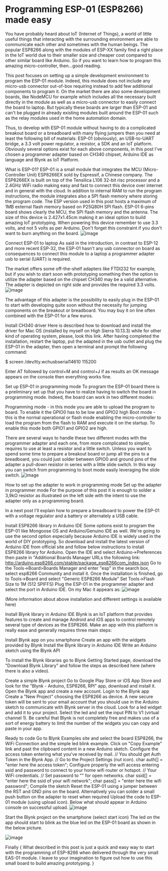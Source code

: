 # Programming ESP-01 (ESP8266) made easy

You have probably heard about IoT (Internet of Things), a world of little useful things that interacting with the surrounding environment are able to communicate each other and sometimes with the human beings. The popular ESP8266 along with the modules of ESP-XX family find a right place in the IoT world due to their smaller size and cheaper cost compared to other similar board like Arduino. So if you want to learn how to program this amazing micro-controller, then...good reading. 

This post focuses on setting up a simple development environment to program the ESP-01 module. Indeed, this module does not include  any micro-usb connector out-of-box requiring instead to add  few additional components to program it. On the market there are also some development boards, like NodeMCU for example which includes all the necessary built directly in the module as well as a micro-usb connector to easily connect the board to laptop. But typically these boards are larger than ESP-01 and can't be plugged in already existing modules built around the ESP-01 such as the relay modules used in the home automation domain.

Thus, to develop with ESP-01 module without having to do a complicated breakout board or a breadboard with many flying jumpers then you need at least the following bill of materials: ESP-01 (obviously), an USB-to-UART bridge, a 3.3 volt power regulator, a resistor, a SDK and an IoT platform. Obviously several options exist for each above components, in this post I've chosen a programmer adapter based on CH340 chipset, Arduino IDE as language and Blynk as IoT Platform.

What is ESP-01?
ESP-01 is a small module that integrates the MCU (Micro-Controller  Unit) ESP8266EX sold by Espressif, a Chinese company. The ESP8266EX is built on top of the Tensilica L106 32-bit risc processor and a 2.4GHz WiFi radio making easy and fast to connect this device over internet and in general with the cloud. In addition to internal RAM to run the program instructions, the module integrates also a SPI flash memory where storing the program code. The ESP version used in this post hosts a maximum of 1MB external flash memory based on P25Q80H  SPI flash.
ESP-01 6-pins board shows clearly the MCU, the SPI flash memory and the antenna. The size of this device is 2.427x1.45cm making it an ideal option to build amazing IoT prototyping. When powering this device remember to use 3.3 volts, and not 5 volts as per Arduino. Don't forget this constraint if you don't want to burn anything on the board.
![image](https://user-images.githubusercontent.com/21111325/139257636-45832c84-ad6d-48c6-b1f5-7987757673ae.png)

Connect ESP-01 to laptop
As said in the introduction, in contrast to ESP-12 and more recent ESP-32, the ESP-01 hasn't any usb connector on board as consequences to connect this module to a laptop a programmer adapter usb to serial (UART) is required.

The market offers some off-the-shelf adapters like FTDI232 for example, but if you wish to start soon with prototyping something then the option to utilize the adapter based on the chipset CH340 may be a valid alternative. The adapter is depicted on right side and provides the required 3.3 volts.
![image](https://user-images.githubusercontent.com/21111325/139257990-6bd5593b-4475-4a8b-b80e-92c27a393fc5.png)

The advantage of this adapter is the possibility to easily plug in the ESP-01 to start with developing quite soon without the necessity for jumping components on the breakout or breadboard. You may buy it on line often combined with the ESP-01 for a few euros. 

Install CH340 driver
Here is described how to download and install the driver for Mac OS (installed by myself on High Sierra 10.13.3) while for other kind of operating system, please, look this link.
After having completed the installation, restart the laptop, put the adapted in the usb outlet and plug the ESP-01 in the adapter, then open a terminal and prompt the following command:

$ screen /dev/tty.wchusbserial14610 115200

Enter AT followed by control+M and control+J if as results an OK message appears on the console then everything works fine.


Set up ESP-01 in programming mode
To program the ESP-01 board there is a preliminary set up that you have to realize having to switch the board in programming mode. Indeed, the board can work in two different modes:

Programming mode - in this mode you are able to upload the program to board. To enable it the GPIO0 has to be low and GPIO2 high 
Boot mode - this is the normal operational or flash mode enabling the micro-controller to load the program from the flash to RAM and execute it on the startup. To enable this mode both GPIO1 and GPIO2 are high.

There are several ways to handle these two different modes with the programmer adapter and each one, from more complicated to simpler, requires to use at least a resistor and a little switch. Unless you want to spend some time to prepare a breakout board or jump all the pins to a breadboard, you could just solder between GPIO0 and ground pins of the adapter a pull-down resistor in series with a little slide switch. In this way you can switch from programming to boot mode easily leveraging the slide switch.
![image](https://user-images.githubusercontent.com/21111325/139258311-6bc255ce-d69f-448d-a555-bd04e892a6dc.png)



How to set up the adapter to work in programming mode
Set up the adapter in programmer mode
For the purpose of this post it is enough to solder a 3,9kΩ resistor as illustrated on the left side with the intent to use the adapter only as a programming board.



In a next post I'll explain how to prepare a breadboard to power the ESP-01 with a voltage regulator and a battery or alternately a USB cable.

Install ESP8266 library in Arduino IDE
Some options exist to program the ESP-01 like Mongoose OS and Arduino/Genuino IDE as well.  We're going to use the second option especially because Arduino IDE is widely used in the world of DIY prototyping. So download and install the latest version of Arduino IDE from official site and follow below instructions to install ESP8266 library for Arduino.
Open the IDE and select Arduino->Preferences then paste in "Additional Boards Manager URLs the following link:  http://arduino.esp8266.com/stable/package_esp8266com_index.json
Go to the Tools->Board>Boards Manager and enter "esp" in the search box, select esp8266 Community and install it.
Once the installation is finished, go to Tools->Board and select "Generic ESP8266 Module"
Set Tools->Flash Size to 1M (512 SPIFFS)
Plug the ESP-01 in the programmer adapter and select the port in Arduino IDE. On my Mac it appears as:
![image](https://user-images.githubusercontent.com/21111325/139258486-2c49d04e-2572-418e-ac62-325acec2f5a6.png)


(More information about above installation and different settings is available here)

Install Blynk library in Arduino IDE
Blynk is an IoT platform that provides features to create and manage Android and iOS apps to control remotely several type of devices as the ESP8266. Make an app with this platform is really ease and generally requires three main steps: 

Install Blynk app on you smartphone
Create an app with the widgets provided by Blynk
Install the Blynk library in Arduino IDE
Write an Arduino sketch using the Blynk API

To install the Blynk libraries go to Blynk Getting Started page, download the "Download Blynk Library" and follow the steps as described here (where there is also a video).

Create a simple Blynk project
Go to Google Play Store or iOS App Store and look for the "Blynk - Arduino, ESP8266, RPI" app, download and install it.
Open the Blynk app and create a new account.
Login to the Blynk app
Create a "New Project" choosing the ESP8266 as device. A new secure token will be sent to your email account that you should use in the Arduino sketch to communicate with Blynk server in the cloud.
Look for a led widget and add it to your project. Select the led and set the input PIN to V1 (virtual channel 1). Be careful that Blynk is not completely free and makes use of a sort of energy battery to limit the number of the widgets you can copy and paste in your app. 

Ready to code
Go to Blynk Examples site and select the board ESP8266, the WiFi Connection and the simple led blink example. 
Click on "Copy Example" link and past the clipboard content in a new Arduino sketch.
Configure the access token entering what you've received by mail.
    // You should get Auth Token in the Blynk App.
    // Go to the Project Settings (nut icon).
    char auth[] = "enter here the access token";
Configure properly the wifi access entering ssid and password to connect to your home wifi router or hotspot.
    // Your WiFi credentials.
    // Set password to "" for open networks.
    char ssid[] = "enter here the ssid of your wifi network";
    char pass[] = "enter here the wifi password";
Compile the sketch
Reset the ESP-01 using a jumper between the RST and GND pins on the board. Alternatively you can solder a small push button on the adapter to reset when required
Upload the code to ESP-01 module (using upload icon). Below what should appear in Arduino console on successful upload.
![image](https://user-images.githubusercontent.com/21111325/139258559-530a9084-9d31-48fe-94cb-73c6695dda4b.png)


Start the Blynk project on the smartphone (select start icon)
The led on the app should start to blink as the blue led on the ESP-01 board as shown in the below picture.


![image](https://user-images.githubusercontent.com/21111325/139258588-ff71e99a-2140-4841-b09e-b213494214c6.png)



Finally
{
What described in this post is just a quick and easy way to start with the programming of ESP-8266 when delivered through the very small EAS-01 module. I leave to your imagination to figure out how to use this small board to build  amazing prototyping.
}

